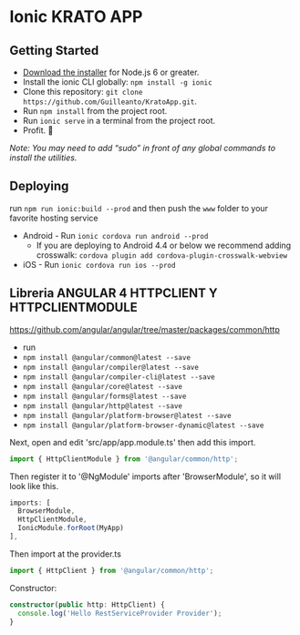 # Ionic KRATO APP

## Getting Started

* [Download the installer](https://nodejs.org/) for Node.js 6 or greater.
* Install the ionic CLI globally: `npm install -g ionic`
* Clone this repository: `git clone https://github.com/Guilleanto/KratoApp.git`.
* Run `npm install` from the project root.
* Run `ionic serve` in a terminal from the project root.
* Profit. :tada:

_Note: You may need to add “sudo” in front of any global commands to install the utilities._

## Deploying

 run `npm run ionic:build --prod` and then push the `www` folder to your favorite hosting service
* Android - Run `ionic cordova run android --prod`
  - If you are deploying to Android 4.4 or below we recommend adding crosswalk: `cordova plugin add cordova-plugin-crosswalk-webview`
* iOS - Run `ionic cordova run ios --prod`

## Libreria ANGULAR 4 HTTPCLIENT Y HTTPCLIENTMODULE

https://github.com/angular/angular/tree/master/packages/common/http

* run 
* `npm install @angular/common@latest --save`
* `npm install @angular/compiler@latest --save`
* `npm install @angular/compiler-cli@latest --save`
* `npm install @angular/core@latest --save`
* `npm install @angular/forms@latest --save`
* `npm install @angular/http@latest --save`
* `npm install @angular/platform-browser@latest --save`
* `npm install @angular/platform-browser-dynamic@latest --save`

Next, open and edit 'src/app/app.module.ts' then add this import.

```typescript
import { HttpClientModule } from '@angular/common/http';
```
Then register it to '@NgModule' imports after 'BrowserModule', so it will look like this.

```typescript
imports: [
  BrowserModule,
  HttpClientModule,
  IonicModule.forRoot(MyApp)
],
```
Then import at the provider.ts

```typescript
import { HttpClient } from '@angular/common/http';
```
Constructor: 
```typescript
constructor(public http: HttpClient) {
  console.log('Hello RestServiceProvider Provider');
}
```